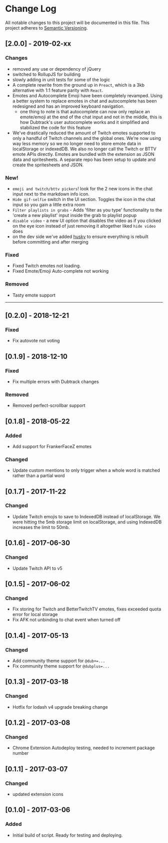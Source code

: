 # Change Log
All notable changes to this project will be documented in this file.
This project adheres to [Semantic Versioning](http://semver.org/).

## [2.0.0] - 2019-02-xx
### Changes
- removed any use or dependency of jQuery
- switched to RollupJS for building
- slowly adding in unit tests for some of the logic
- A complete rewrite from the ground up in `Preact`, which is a 3kb alternative with 1:1 feature parity with `React`.  
- Emotes and Autocomplete Emoji have been completely revamped. Using a better system to replace emotes in chat and autocomplete has been redesigned and has an improved keyboard navigation. 
  - one thing to note is that autocomplete can now only replace an emote/emoji at the end of the chat input and not in the middle, this is how Dubtrack's user autocomplete works and it simplified and stabilized the code for this feature 
- We've drastically reduced the amount of Twitch emotes supported to only a handful of Twitch channels and the global ones. We're now using way less memory so we no longer need to store emote data in localStorage or indexedDB. We also no longer call the Twitch or BTTV emote APIs directly. Emotes are bundled with the extension as JSON data and spritesheets. A separate repo has been setup to update and create the spritesheets and JSON.

### New!
- `emoji and twitch/bttv pickers`! look for the 2 new icons in the chat input next to the markdown info icon. 
- `Hide gif-selfie` switch in the UI section. Toggles the icon in the chat input so you gain a little extra room
- `Filter playlists in grabs` - Adds 'filter as you type' functionality to the 'create a new playlist' input inside the grab to playlist popup
- `disable video` - a new UI option that disables the video as if you clicked on the eye icon instead of just removing it altogether liked `hide video` does
- on the dev side we've added [husky](https://www.npmjs.com/package/husky) to ensure everything is rebuilt before committing and after merging

### Fixed
- Fixed Twitch emotes not loading. 
- Fixed Emote/Emoji Auto-complete not working 

### Removed
- Tasty emote support

-------

## [0.2.0] - 2018-12-21
### Fixed
- Fix autovote not voting

## [0.1.9] - 2018-12-10
### Fixed
- Fix multiple errors with Dubtrack changes

### Removed
- Removed perfect-scrollbar support

## [0.1.8] - 2018-05-22
### Added
- Add support for FrankerFaceZ emotes

### Changed
- Update custom mentions to only trigger when a whole word is matched rather than a partial word

## [0.1.7] - 2017-11-22
### Changed
- Update Twitch emojis to save to IndexedDB instead of localStorage. We were hitting the 5mb storage limit on localStorage, and using IndexedDB increases the limit to 50mb.

## [0.1.6] - 2017-06-30
### Changed
- Update Twitch API to v5

## [0.1.5] - 2017-06-02
### Changed
- Fix storing for Twitch and BetterTwitchTV emotes, fixes exceeded quota error for local storage
- Fix AFK not unbinding to chat event when turned off

## [0.1.4] - 2017-05-13
### Changed
- Add community theme support for `@dub+=...`
- Fix community theme support for `@dubplus=...`

## [0.1.3] - 2017-03-18
### Changed
- Hotfix for lodash v4 upgrade breaking change

## [0.1.2] - 2017-03-08
### Changed
- Chrome Extension Autodeploy testing, needed to increment package number

## [0.1.1] - 2017-03-07
### Changed
- updated extension icons

## [0.1.0] - 2017-03-06
### Added
- Initial build of script.  Ready for testing and deploying. 
